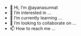 - 👋 Hi, I’m @ayanasunnat
- 👀 I’m interested in ...
- 🌱 I’m currently learning ...
- 💞️ I’m looking to collaborate on ...
- 📫 How to reach me ...

<!---
ayanasunnat/ayanasunnat is a ✨ special ✨ repository because its `README.md` (this file) appears on your GitHub profile.
You can click the Preview link to take a look at your changes.
--->
